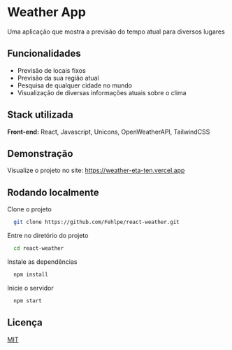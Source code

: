 # Weather App

Uma aplicação que mostra a previsão do tempo atual para diversos lugares

## Funcionalidades

- Previsão de locais fixos
- Previsão da sua região atual
- Pesquisa de qualquer cidade no mundo
- Visualização de diversas informações atuais sobre o clima

## Stack utilizada

**Front-end:** React, Javascript, Unicons, OpenWeatherAPI, TailwindCSS

## Demonstração

Visualize o projeto no site: https://weather-eta-ten.vercel.app

## Rodando localmente

Clone o projeto

```bash
  git clone https://github.com/Fehlpe/react-weather.git
```

Entre no diretório do projeto

```bash
  cd react-weather
```

Instale as dependências

```bash
  npm install
```

Inicie o servidor

```bash
  npm start
```

## Licença

[MIT](https://choosealicense.com/licenses/mit/)
